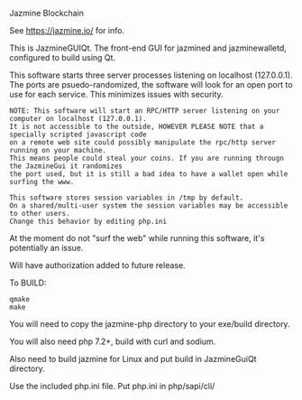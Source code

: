Jazmine Blockchain

See https://jazmine.io/ for info.

This is JazmineGUIQt. The front-end GUI for jazmined and jazminewalletd, configured to build using Qt.

This software starts three server processes listening on localhost (127.0.0.1). The ports are psuedo-randomized, 
the software will look for an open port to use for each service. This minimizes issues with security.


```
NOTE: This software will start an RPC/HTTP server listening on your computer on localhost (127.0.0.1). 
It is not accessible to the outside, HOWEVER PLEASE NOTE that a specially scripted javascript code 
on a remote web site could possibly manipulate the rpc/http server running on your machine. 
This means people could steal your coins. If you are running througn the JazmineGui it randomizes
the port used, but it is still a bad idea to have a wallet open while surfing the www.

This software stores session variables in /tmp by default. 
On a shared/multi-user system the session variables may be accessible to other users.
Change this behavior by editing php.ini
```

At the moment do not "surf the web" while running this software, it's potentially an issue. 

Will have authorization added to future release.



To BUILD:

```
qmake
make
```

You will need to copy the jazmine-php directory to your exe/build directory.

You will also need php 7.2+, build with curl and sodium.

Also need to build jazmine for Linux and put build in JazmineGuiQt directory.

Use the included php.ini file. Put php.ini in php/sapi/cli/




